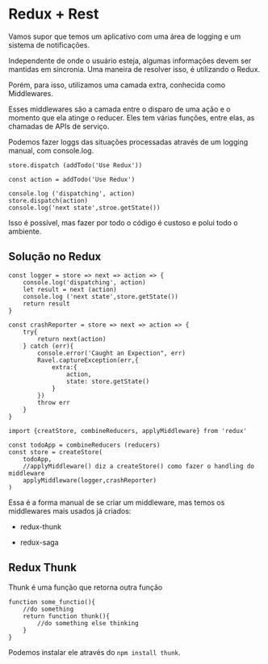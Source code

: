 # Redux + Rest

Vamos supor que temos um aplicativo com uma área de logging e um sistema de notificações.

Independente de onde o usuário esteja, algumas informações devem ser mantidas em sincronia. Uma maneira de resolver isso, é utilizando o Redux.

Porém, para isso, utilizamos uma camada extra, conhecida como Middlewares.

Esses middlewares são a camada entre o disparo de uma ação e o momento que ela atinge o reducer. Eles tem várias funções, entre elas, as chamadas de APIs de serviço.

Podemos fazer loggs das situações processadas  através de um logging manual, com console.log.

```JS
store.dispatch (addTodo('Use Redux'))

const action = addTodo('Use Redux')

console.log ('dispatching', action)
store.dispatch(action)
console.log('next state',stroe.getState())
```

Isso é possível, mas fazer por todo o código é custoso e polui todo o ambiente.

## Solução no Redux

```JS
const logger = store => next => action => {
    console.log('dispatching', action)
    let result = next (action)
    console.log ('next state',store.getState())
    return result
}

const crashReporter = store => next => action => {
    try{
        return next(action)
    } catch (err){
        console.error('Caught an Expection", err)
        Ravel.captureException(err,{
            extra:{
                action,
                state: store.getState()
            }
        })
        throw err
    }
}
```

```JS
import {creatStore, combineReducers, applyMiddleware} from 'redux'

const todoApp = combineReducers (reducers)
const store = createStore(
    todoApp,
    //applyMiddleware() diz a createStore() como fazer o handling do middleware
    applyMiddleware(logger,crashReporter)
)
```

Essa é a forma manual de se criar um middleware, mas temos os middlewares mais usados já criados:

* redux-thunk

* redux-saga

## Redux Thunk

Thunk é uma função que retorna outra função

```JS
function some_functio(){
    //do something
    return function thunk(){
        //do something else thinking
    }
}
```

Podemos instalar ele através do `npm install thunk`.

